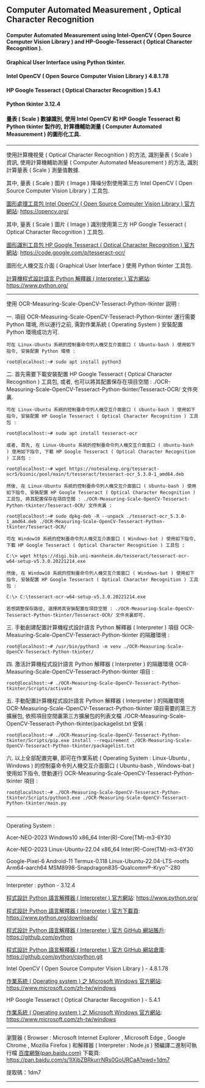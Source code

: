 ## Computer Automated Measurement , Optical Character Recognition
#### Computer Automated Measurement using Intel-OpenCV ( Open Source Computer Vision Library ) and HP-Google-Tesseract ( Optical Character Recognition ).
#### Graphical User Interface using Python tkinter.
#### Intel OpenCV ( Open Source Computer Vision Library ) 4.8.1.78
#### HP Google Tesseract ( Optical Character Recognition ) 5.4.1
#### Python tkinter 3.12.4
#### 量表 ( Scale ) 數據識別, 使用 Intel OpenCV 和 HP Google Tesseract 和 Python tkinter 製作的, 計算機輔助測量 ( Computer Automated Measurement ) 的圖形化工具.
---
<p word-wrap: break-word; word-break: break-all; overflow-x: hidden; overflow-x: hidden;>
使用計算機視覺 ( Optical Character Recognition ) 的方法, 識別量表 ( Scale ) 資訊, 使用計算機輔助測量 ( Computer Automated Measurement ) 的方法, 識別計算量表 ( Scale ) 測量值數據.

其中, 量表 ( Scale ) 圖片 ( Image ) 降噪分割使用第三方 Intel OpenCV ( Open Source Computer Vision Library ) 工具包.

[圖形處理工具包 Intel OpenCV ( Open Source Computer Vision Library ) 官方網站](https://opencv.org/): 
https://opencv.org/

其中, 量表 ( Scale ) 圖片 ( Image ) 識別使用第三方 HP Google Tesseract ( Optical Character Recognition ) 工具包.

[圖形識別工具包 HP Google Tesseract ( Optical Character Recognition ) 官方網站](https://code.google.com/p/tesseract-ocr/): 
https://code.google.com/p/tesseract-ocr/

圖形化人機交互介面 ( Graphical User Interface ) 使用 Python tkinter 工具包.

[計算機程式設計語言 Python 解釋器 ( Interpreter ) 官方網站](https://www.python.org/): 
https://www.python.org/
</p>

---

使用 OCR-Measuring-Scale-OpenCV-Tesseract-Python-tkinter 説明 :

一. 項目 OCR-Measuring-Scale-OpenCV-Tesseract-Python-tkinter 運行需要 Python 環境, 所以運行之前, 需對作業系統 ( Operating System ) 安裝配置 Python 環境成功方可.

    可在 Linux-Ubuntu 系統的控制臺命令列人機交互介面窗口 ( Ubuntu-bash ) 使用如下指令, 安裝配置 Python 環境 :

    root@localhost:~# sudo apt install python3

二. 首先需要下載安裝配置 HP Google Tesseract ( Optical Character Recognition ) 工具包, 或者, 也可以將其配置保存在項目空間 : ./OCR-Measuring-Scale-OpenCV-Tesseract-Python-tkinter/Tesseract-OCR/ 文件夾裏.

    可在 Linux-Ubuntu 系統的控制臺命令列人機交互介面窗口 ( Ubuntu-bash ) 使用如下指令, 安裝配置 HP Google Tesseract ( Optical Character Recognition ) 工具包 :

    root@localhost:~# sudo apt install tesseract-ocr

    或者, 首先, 在 Linux-Ubuntu 系統的控制臺命令列人機交互介面窗口 ( Ubuntu-bash ) 使用如下指令, 下載 HP Google Tesseract ( Optical Character Recognition ) 工具包 :

    root@localhost:~# wget https://notesalexp.org/tesseract-ocr5/bionic/pool/main/t/tesseract/tesseract-ocr_5.3.0-1_amd64.deb

    然後, 在 Linux-Ubuntu 系統的控制臺命令列人機交互介面窗口 ( Ubuntu-bash ) 使用如下指令, 安裝配置 HP Google Tesseract ( Optical Character Recognition ) 工具包, 將其配置保存在項目空間 : ./OCR-Measuring-Scale-OpenCV-Tesseract-Python-tkinter/Tesseract-OCR/ 文件夾裏 :

    root@localhost:~# sudo dpkg-deb -R --unpack ./tesseract-ocr_5.3.0-1_amd64.deb ./OCR-Measuring-Scale-OpenCV-Tesseract-Python-tkinter/Tesseract-OCR/

    可在 Window10 系統的控制臺命令列人機交互介面窗口 ( Windows-bat ) 使用如下指令, 下載 HP Google Tesseract ( Optical Character Recognition ) 工具包 :

    C:\> wget https://digi.bib.uni-mannheim.de/tesseract/tesseract-ocr-w64-setup-v5.3.0.20221214.exe

    然後, 在 Window10 系統的控制臺命令列人機交互介面窗口 ( Windows-bat ) 使用如下指令, 安裝配置 HP Google Tesseract ( Optical Character Recognition ) 工具包 :

    C:\> C:\tesseract-ocr-w64-setup-v5.3.0.20221214.exe

    若想調整保存路徑, 選擇將其安裝配置在項目空間 : ./OCR-Measuring-Scale-OpenCV-Tesseract-Python-tkinter/Tesseract-OCR/ 文件夾裏即可.

三. 手動創建配置計算機程式設計語言 Python 解釋器 ( Interpreter ) 項目 OCR-Measuring-Scale-OpenCV-Tesseract-Python-tkinter 的隔離環境 :

    root@localhost:~# /usr/bin/python3 -m venv ./OCR-Measuring-Scale-OpenCV-Tesseract-Python-tkinter/

四. 激活計算機程式設計語言 Python 解釋器 ( Interpreter ) 的隔離環境 OCR-Measuring-Scale-OpenCV-Tesseract-Python-tkinter 項目 :

    root@localhost:~# ./OCR-Measuring-Scale-OpenCV-Tesseract-Python-tkinter/Scripts/activate

五. 手動配置計算機程式設計語言 Python 解釋器 ( Interpreter ) 的隔離環境 OCR-Measuring-Scale-OpenCV-Tesseract-Python-tkinter 項目需要的第三方擴展包, 依照項目空間裏第三方擴展包的列表文檔 ./OCR-Measuring-Scale-OpenCV-Tesseract-Python-tkinter/packagelist.txt 安裝 :

    root@localhost:~# ./OCR-Measuring-Scale-OpenCV-Tesseract-Python-tkinter/Scripts/pip.exe install --requirement ./OCR-Measuring-Scale-OpenCV-Tesseract-Python-tkinter/packagelist.txt

六. 以上全部配置完畢, 即可在作業系統 ( Operating System : Linux-Ubuntu , Windows ) 的控制臺命令列人機交互介面窗口 ( Ubuntu-bash , Windows-bat ) 使用如下指令, 啓動運行 OCR-Measuring-Scale-OpenCV-Tesseract-Python-tkinter 項目 :

    root@localhost:~# ./OCR-Measuring-Scale-OpenCV-Tesseract-Python-tkinter/Scripts/python3.exe ./OCR-Measuring-Scale-OpenCV-Tesseract-Python-tkinter/main.py

![]()

---

Operating System :

Acer-NEO-2023 Windows10 x86_64 Inter(R)-Core(TM)-m3-6Y30

Acer-NEO-2023 Linux-Ubuntu-22.04 x86_64 Inter(R)-Core(TM)-m3-6Y30

Google-Pixel-6 Android-11 Termux-0.118 Linux-Ubuntu-22.04-LTS-rootfs Arm64-aarch64 MSM8998-Snapdragon835-Qualcomm®-Kryo™-280

---

Interpreter : python - 3.12.4

[程式設計 Python 語言解釋器 ( Interpreter ) 官方網站](https://www.python.org/): 
https://www.python.org/

[程式設計 Python 語言解釋器 ( Interpreter ) 官方下載頁](https://www.python.org/downloads/): 
https://www.python.org/downloads/

[程式設計 Python 語言解釋器 ( Interpreter ) 官方 GitHub 網站賬戶](https://github.com/python): 
https://github.com/python

[程式設計 Python 語言解釋器 ( Interpreter ) 官方 GitHub 網站倉庫](https://github.com/python/cpython): 
https://github.com/python/cpython.git

Intel OpenCV ( Open Source Computer Vision Library ) - 4.8.1.78

[作業系統 ( Operating system ) 之 Microsoft Windows 官方網站](https://www.microsoft.com/zh-tw/windows): 
https://www.microsoft.com/zh-tw/windows

HP Google Tesseract ( Optical Character Recognition ) - 5.4.1

[作業系統 ( Operating system ) 之 Microsoft Windows 官方網站](https://www.microsoft.com/zh-tw/windows): 
https://www.microsoft.com/zh-tw/windows

---

瀏覽器 ( Browser : Microsoft Internet Explorer , Microsoft Edge , Google Chrome , Mozilla Firefox ) 和解釋器 ( Interpreter : Node.js ) 預編譯二進制可執行檔 [百度網盤(pan.baidu.com)](https://pan.baidu.com/s/1IXjbZBRkurrNRs0GoURCaA?pwd=1dm7) 下載頁: 
https://pan.baidu.com/s/1IXjbZBRkurrNRs0GoURCaA?pwd=1dm7

提取碼：1dm7

---

![]()
